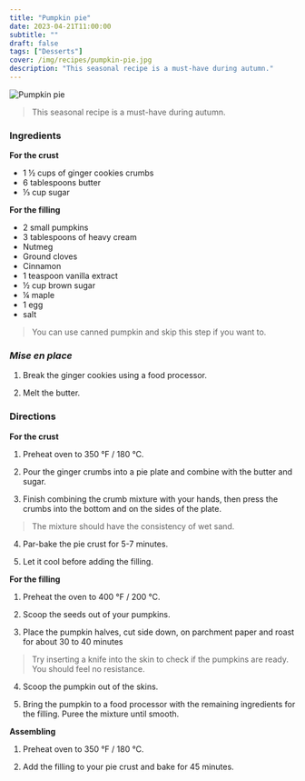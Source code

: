 ```yaml
---
title: "Pumpkin pie"
date: 2023-04-21T11:00:00
subtitle: ""
draft: false
tags: ["Desserts"]
cover: /img/recipes/pumpkin-pie.jpg
description: "This seasonal recipe is a must-have during autumn."
---
```


<div class="my-flexbox row-collapse center basic-gap" >
  <div>
    <img src="/img/recipes/pumpkin-pie.jpg" alt="Pumpkin pie" class="cover-img">
  </div>
  <div>
    <blockquote>
      This seasonal recipe is a must-have during autumn.
    </blockquote>
  </div>
</div>

### Ingredients

**For the crust**

- 1 ½ cups of ginger cookies crumbs
- 6 tablespoons butter
- ⅓ cup sugar

**For the filling**

- 2 small pumpkins
- 3 tablespoons of heavy cream
- Nutmeg
- Ground cloves
- Cinnamon
- 1 teaspoon vanilla extract
- ½ cup brown sugar
- ¼ maple
- 1 egg
- salt

<blockquote class="with-roo">You can use canned pumpkin and skip this step if you want to.</blockquote>

### _Mise en place_

1. Break the ginger cookies using a food processor.

2. Melt the butter.

### Directions

**For the crust**

1. Preheat oven to 350 °F / 180 °C.

2. Pour the ginger crumbs into a pie plate and combine with the butter and sugar.

3. Finish combining the crumb mixture with your hands, then press the crumbs into the bottom and on the sides of the plate.

> The mixture should have the consistency of wet sand.

4. Par-bake the pie crust for 5-7 minutes.

6. Let it cool before adding the filling.

**For the filling**

1. Preheat the oven to 400 °F / 200 °C.

2. Scoop the seeds out of your pumpkins.

3. Place the pumpkin halves, cut side down, on parchment paper and roast for about 30 to 40 minutes

> Try inserting a knife into the skin to check if the pumpkins are ready. You should feel no resistance.

4. Scoop the pumpkin out of the skins.

5. Bring the pumpkin to a food processor with the remaining ingredients for the filling. Puree the mixture until smooth.

**Assembling**

1. Preheat oven to 350 °F / 180 °C.

2. Add the filling to your pie crust and bake for 45 minutes.